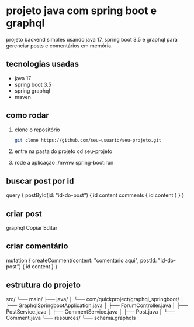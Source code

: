 # projeto java com spring boot e graphql

projeto backend simples usando java 17, spring boot 3.5 e graphql para gerenciar posts e comentários em memória.

## tecnologias usadas

- java 17
- spring boot 3.5
- spring graphql
- maven

## como rodar

1. clone o repositório
   ```bash
   git clone https://github.com/seu-usuario/seu-projeto.git

2. entre na pasta do projeto
   cd seu-projeto

3. rode a aplicação
   ./mvnw spring-boot:run

## buscar post por id
query {
postById(id: "id-do-post") {
id
content
comments {
id
content
}
}
}

## criar post
graphql
Copiar
Editar

## criar comentário
mutation {
createComment(content: "comentário aqui", postId: "id-do-post") {
id
content
}
}

## estrutura do projeto
src/
└── main/
├── java/
│   └── com/quickproject/graphql_springboot/
│       ├── GraphqlSpringbootApplication.java
│       ├── ForumController.java
│       ├── PostService.java
│       ├── CommentService.java
│       ├── Post.java
│       └── Comment.java
└── resources/
└── schema.graphqls